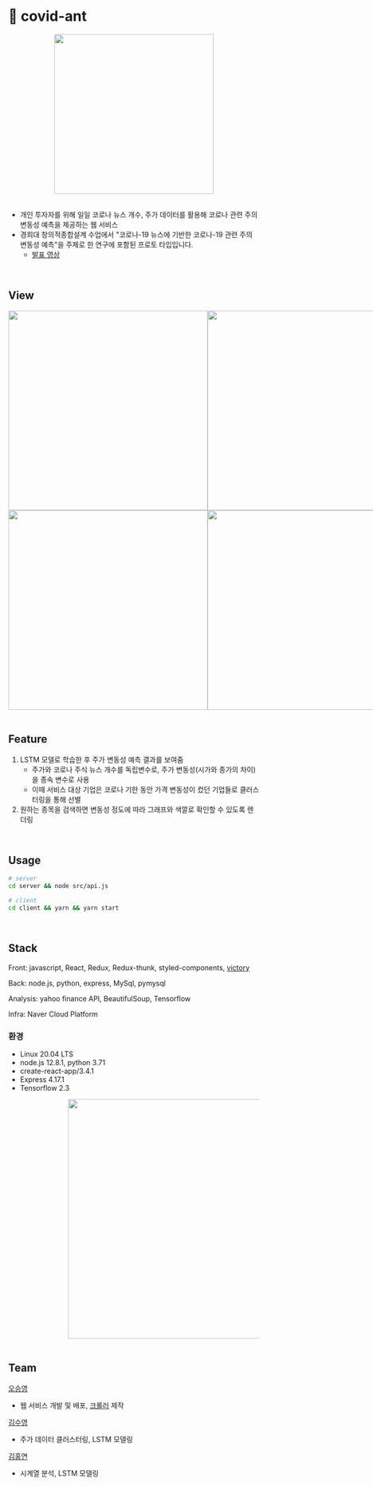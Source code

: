 # 🐜 covid-ant

<div align=center>
  <img src="https://user-images.githubusercontent.com/46865281/108621051-a8622f00-7473-11eb-87b3-873cd9c61261.jpeg" width="320px">
</div>

<br/>

* 개인 투자자를 위해 일일 코로나 뉴스 개수, 주가 데이터를 활용해 코로나 관련 주의 변동성 예측을 제공하는 웹 서비스
* 경희대 창의적종합설계 수업에서 "코로나-19 뉴스에 기반한 코로나-19 관련 주의 변동성 예측"을 주제로 한 연구에 포함된 프로토 타입입니다.
  * [발표 영상](https://drive.google.com/file/d/1pMalM-XCZuhVj51ilM_LdYqtzjKLCoJm/view?usp=sharing)

<br/>

## View

<div style="display: flex;">
  <img src="https://user-images.githubusercontent.com/46865281/108620615-9e8afc80-7470-11eb-90c9-5b6e29f69567.png" width="400px;">
    <img src="https://user-images.githubusercontent.com/46865281/108620616-9fbc2980-7470-11eb-9182-0afc9806f291.png" width="400px;">
</div>
<div style="display: flex;">
    <img src="https://user-images.githubusercontent.com/46865281/108620618-a0ed5680-7470-11eb-87a1-7ac74e0da940.png" width="400px;">
  <img src="https://user-images.githubusercontent.com/46865281/108620619-a21e8380-7470-11eb-888a-1a4ce1bef28e.png" width="400px;">
</div>

<br/>


## Feature

1. LSTM 모델로 학습한 후 주가 변동성 예측 결과를 보여줌
   - 주가와 코로나 주식 뉴스 개수를 독립변수로, 주가 변동성(시가와 종가의 차이)을 종속 변수로 사용
   - 이때 서비스 대상 기업은 코로나 기한 동안 가격 변동성이 컸던 기업들로 클러스터링을 통해 선별
2. 원하는 종목을 검색하면 변동성 정도에 따라 그래프와 색깔로 확인할 수 있도록 렌더링

<br/>

## Usage

```bash
# server
cd server && node src/api.js

# client
cd client && yarn && yarn start
```

<br/>

## Stack

Front: javascript, React, Redux, Redux-thunk, styled-components, [victory](https://formidable.com/open-source/victory/)

Back: node.js, python, express, MySql, pymysql

Analysis: yahoo finance API, BeautifulSoup, Tensorflow

Infra: Naver Cloud Platform

### 환경

- Linux 20.04 LTS
- node.js 12.8.1, python 3.71
- create-react-app/3.4.1
- Express 4.17.1
- Tensorflow 2.3

<div style="padding-left: 120px;">
  <img src="https://user-images.githubusercontent.com/46865281/108621321-5e7a4880-7475-11eb-85bb-e216ffbfd862.png" width="480px;">
</div>

<br/>

## Team

[오승영](https://github.com/seung-00)

* 웹 서비스 개발 및 배포, [크롤러](https://github.com/seung-00/article_counter) 제작

[김수영](https://github.com/ShiningSu0)

* 주가 데이터 클러스터링, LSTM 모델링

[김홍연](https://github.com/HoneyOn)

* 시계열 분석, LSTM 모델링

